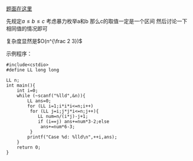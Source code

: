 [题面在这里](http://acm.hdu.edu.cn/showproblem.php?pid=4473)

先规定$a\le b\le c$
考虑暴力枚举a和b
那么c的取值一定是一个区间
然后讨论一下相同值的情况即可

复杂度显然是$O(n^{\frac 2 3})$

示例程序：

```
#include<cstdio>
#define LL long long

LL n;
int main(){
	int i=0;
	while (~scanf("%lld",&n)){
		LL ans=0;
		for (LL i=1;i*i*i<=n;i++)
		 for (LL j=i;j*j*i<=n;j++){
		 	LL num=n/(i*j)-j+1;
		 	if (i==j) ans+=num*3-2;else
		 	 ans+=num*6-3;
		 }
		printf("Case %d: %lld\n",++i,ans);
	}
	return 0;
}
```